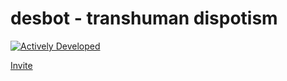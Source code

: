 # desbot - transhuman dispotism

[![Actively Developed](https://img.shields.io/badge/Maintenance%20Level-Actively%20Developed-brightgreen.svg)](https://gist.github.com/cheerfulstoic/d107229326a01ff0f333a1d3476e068d)

[Invite](https://discord.com/api/oauth2/authorize?client_id=707276375966351430&permissions=8&scope=bot)

